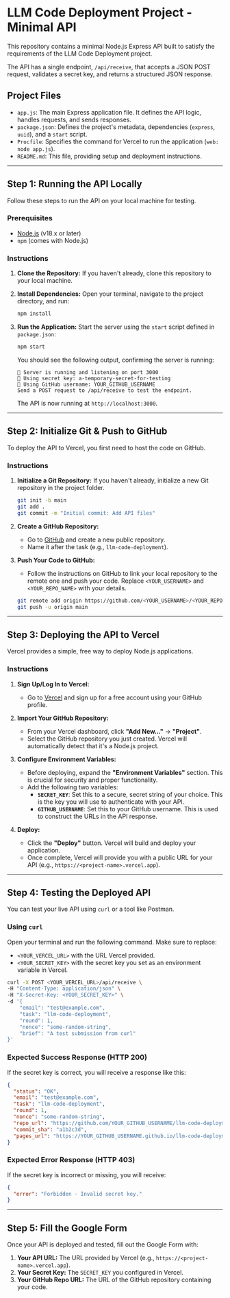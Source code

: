 # LLM Code Deployment Project - Minimal API

This repository contains a minimal Node.js Express API built to satisfy the requirements of the LLM Code Deployment project.

The API has a single endpoint, `/api/receive`, that accepts a JSON POST request, validates a secret key, and returns a structured JSON response.

## Project Files

-   `app.js`: The main Express application file. It defines the API logic, handles requests, and sends responses.
-   `package.json`: Defines the project's metadata, dependencies (`express`, `uuid`), and a `start` script.
-   `Procfile`: Specifies the command for Vercel to run the application (`web: node app.js`).
-   `README.md`: This file, providing setup and deployment instructions.

---

## Step 1: Running the API Locally

Follow these steps to run the API on your local machine for testing.

### Prerequisites

-   [Node.js](https://nodejs.org/) (v18.x or later)
-   `npm` (comes with Node.js)

### Instructions

1.  **Clone the Repository:**
    If you haven't already, clone this repository to your local machine.

2.  **Install Dependencies:**
    Open your terminal, navigate to the project directory, and run:
    ```bash
    npm install
    ```

3.  **Run the Application:**
    Start the server using the `start` script defined in `package.json`:
    ```bash
    npm start
    ```

    You should see the following output, confirming the server is running:
    ```
    🚀 Server is running and listening on port 3000
    🔑 Using secret key: a-temporary-secret-for-testing
    👤 Using GitHub username: YOUR_GITHUB_USERNAME
    Send a POST request to /api/receive to test the endpoint.
    ```

    The API is now running at `http://localhost:3000`.

---

## Step 2: Initialize Git & Push to GitHub

To deploy the API to Vercel, you first need to host the code on GitHub.

### Instructions

1.  **Initialize a Git Repository:**
    If you haven't already, initialize a new Git repository in the project folder.
    ```bash
    git init -b main
    git add .
    git commit -m "Initial commit: Add API files"
    ```

2.  **Create a GitHub Repository:**
    -   Go to [GitHub](https://github.com/new) and create a new public repository.
    -   Name it after the task (e.g., `llm-code-deployment`).

3.  **Push Your Code to GitHub:**
    -   Follow the instructions on GitHub to link your local repository to the remote one and push your code. Replace `<YOUR_USERNAME>` and `<YOUR_REPO_NAME>` with your details.
    ```bash
    git remote add origin https://github.com/<YOUR_USERNAME>/<YOUR_REPO_NAME>.git
    git push -u origin main
    ```

---

## Step 3: Deploying the API to Vercel

Vercel provides a simple, free way to deploy Node.js applications.

### Instructions

1.  **Sign Up/Log In to Vercel:**
    -   Go to [Vercel](https://vercel.com/) and sign up for a free account using your GitHub profile.

2.  **Import Your GitHub Repository:**
    -   From your Vercel dashboard, click **"Add New..."** -> **"Project"**.
    -   Select the GitHub repository you just created. Vercel will automatically detect that it's a Node.js project.

3.  **Configure Environment Variables:**
    -   Before deploying, expand the **"Environment Variables"** section. This is crucial for security and proper functionality.
    -   Add the following two variables:
        -   **`SECRET_KEY`**: Set this to a secure, secret string of your choice. This is the key you will use to authenticate with your API.
        -   **`GITHUB_USERNAME`**: Set this to your GitHub username. This is used to construct the URLs in the API response.

4.  **Deploy:**
    -   Click the **"Deploy"** button. Vercel will build and deploy your application.
    -   Once complete, Vercel will provide you with a public URL for your API (e.g., `https://<project-name>.vercel.app`).

---

## Step 4: Testing the Deployed API

You can test your live API using `curl` or a tool like Postman.

### Using `curl`

Open your terminal and run the following command. Make sure to replace:
-   `<YOUR_VERCEL_URL>` with the URL Vercel provided.
-   `<YOUR_SECRET_KEY>` with the secret key you set as an environment variable in Vercel.

```bash
curl -X POST <YOUR_VERCEL_URL>/api/receive \
-H "Content-Type: application/json" \
-H "X-Secret-Key: <YOUR_SECRET_KEY>" \
-d '{
    "email": "test@example.com",
    "task": "llm-code-deployment",
    "round": 1,
    "nonce": "some-random-string",
    "brief": "A test submission from curl"
}'
```

### Expected Success Response (HTTP 200)

If the secret key is correct, you will receive a response like this:

```json
{
  "status": "OK",
  "email": "test@example.com",
  "task": "llm-code-deployment",
  "round": 1,
  "nonce": "some-random-string",
  "repo_url": "https://github.com/YOUR_GITHUB_USERNAME/llm-code-deployment",
  "commit_sha": "a1b2c3d",
  "pages_url": "https://YOUR_GITHUB_USERNAME.github.io/llm-code-deployment/"
}
```

### Expected Error Response (HTTP 403)

If the secret key is incorrect or missing, you will receive:

```json
{
  "error": "Forbidden - Invalid secret key."
}
```

---

## Step 5: Fill the Google Form

Once your API is deployed and tested, fill out the Google Form with:
1.  **Your API URL:** The URL provided by Vercel (e.g., `https://<project-name>.vercel.app`).
2.  **Your Secret Key:** The `SECRET_KEY` you configured in Vercel.
3.  **Your GitHub Repo URL:** The URL of the GitHub repository containing your code.